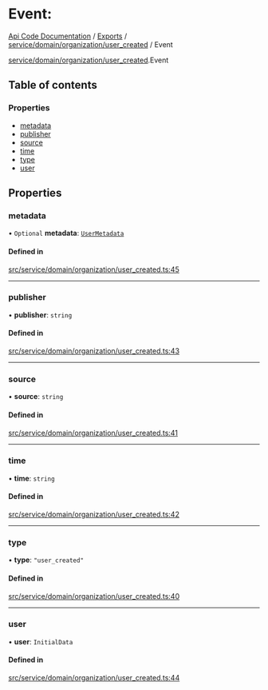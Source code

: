 # Event: 
 
[Api Code Documentation](../README.md) / [Exports](../modules.md) / [service/domain/organization/user\_created](../modules/service_domain_organization_user_created.md) / Event

[service/domain/organization/user\_created](../modules/service_domain_organization_user_created.md).Event

## Table of contents

### Properties

- [metadata](service_domain_organization_user_created.Event.md#metadata)
- [publisher](service_domain_organization_user_created.Event.md#publisher)
- [source](service_domain_organization_user_created.Event.md#source)
- [time](service_domain_organization_user_created.Event.md#time)
- [type](service_domain_organization_user_created.Event.md#type)
- [user](service_domain_organization_user_created.Event.md#user)

## Properties

### metadata

• `Optional` **metadata**: [`UserMetadata`](../modules/service_domain_metadata.md#usermetadata)

#### Defined in

[src/service/domain/organization/user_created.ts:45](https://github.com/openkfw/TruBudget/blob/2e43ea7/api/src/service/domain/organization/user_created.ts#L45)

___

### publisher

• **publisher**: `string`

#### Defined in

[src/service/domain/organization/user_created.ts:43](https://github.com/openkfw/TruBudget/blob/2e43ea7/api/src/service/domain/organization/user_created.ts#L43)

___

### source

• **source**: `string`

#### Defined in

[src/service/domain/organization/user_created.ts:41](https://github.com/openkfw/TruBudget/blob/2e43ea7/api/src/service/domain/organization/user_created.ts#L41)

___

### time

• **time**: `string`

#### Defined in

[src/service/domain/organization/user_created.ts:42](https://github.com/openkfw/TruBudget/blob/2e43ea7/api/src/service/domain/organization/user_created.ts#L42)

___

### type

• **type**: ``"user_created"``

#### Defined in

[src/service/domain/organization/user_created.ts:40](https://github.com/openkfw/TruBudget/blob/2e43ea7/api/src/service/domain/organization/user_created.ts#L40)

___

### user

• **user**: `InitialData`

#### Defined in

[src/service/domain/organization/user_created.ts:44](https://github.com/openkfw/TruBudget/blob/2e43ea7/api/src/service/domain/organization/user_created.ts#L44)

